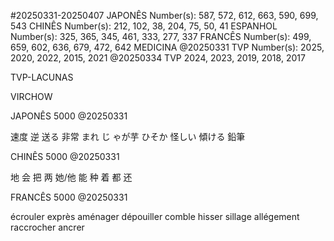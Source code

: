 #20250331-20250407
JAPONÊS
Number(s): 587, 572, 612, 663, 590, 699, 543
CHINÊS
Number(s): 212, 102, 38, 204, 75, 50, 41 
ESPANHOL
Number(s): 325, 365, 345, 461, 333, 277, 337 
FRANCÊS 
Number(s): 499, 659, 602, 636, 679, 472, 642 
MEDICINA
@20250331
TVP Number(s): 2025, 2020, 2022, 2015, 2021
@20250334
TVP 2024, 2023, 2019, 2018, 2017

TVP-LACUNAS

VIRCHOW

JAPONÊS 5000 @20250331

速度
逆
送る
非常
まれ
じ ゃが芋
ひそか
怪しい
傾ける
鉛筆

CHINÊS 5000 @20250331

地
会
把
两
她/他
能
种
着
都
还

FRANCÊS 5000 @20250331

écrouler
exprès
aménager
dépouiller
comble
hisser
sillage
allégement
raccrocher
ancrer
